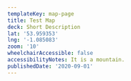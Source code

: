```yaml
---
templateKey: map-page
title: Test Map
deck: Short Description
lat: '53.959353'
lng: '-1.085083'
zoom: '10'
wheelchairAccessible: false
accessibilityNotes: It is a mountain.
publishedDate: '2020-09-01'
---
```

